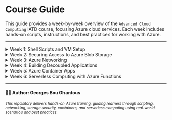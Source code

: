 # Course Guide

This guide provides a week-by-week overview of the `Advanced Cloud Computing` IATD course, focusing  Azure cloud services. Each week includes hands-on scripts, instructions, and best practices for working with Azure.

---

<details>
  <summary>Week 1: Shell Scripts and VM Setup</summary>

  Learn how to provision and configure Azure Virtual Machines using the Azure Portal, CLI, and ARM templates.

  **Labs for this week:**
  - [windows-vm-portal.md](week1/windows-vm-portal.md):  
    *Create a Windows VM using the Azure Portal and connect to it via RDP.*
  - [linux-vm-cli-apache.md](week1/linux-vm-cli-apache.md):  
    *Deploy a Linux VM using Azure CLI, SSH into it, and install Apache HTTP server.*
  - [linux-vm-arm-nsg.md](week1/linux-vm-arm-nsg.md):  
    *Deploy a Linux VM using an ARM template, attach a Network Security Group (NSG) to the NIC, and configure rules for SSH, HTTP, and HTTPS.*

</details>

<details>
  <summary>Week 2: Securing Access to Azure Blob Storage</summary>

  Learn how to securely manage access to Azure Blob Storage using role-based access control (RBAC), shared access signatures (SAS), and storage account keys.

  **Labs for this week:**
  - [blob-rbac-cli.md](week2/blob-rbac-cli.md):  
    *Grant and test RBAC roles for Blob Storage using Azure CLI.*
  - [blob-sas-cli.md](week2/blob-sas-cli.md):  
    *Generate and use Shared Access Signatures (SAS) for delegated access to blobs.*
  - [blob-key-management.md](week2/blob-key-management.md):  
    *Rotate and manage storage account keys securely with scripts.*

</details>

<details>
  <summary>Week 3: Azure Networking</summary>

  Explore Azure networking fundamentals and best practices.

  **Labs for this week:**
  - [vnet-basic.md](week3/vnet-basic.md):  
    *Create and configure a virtual network and subnets.*
  - [nsg-rules.md](week3/nsg-rules.md):  
    *Deploy and test Network Security Groups and custom rules.*
  - [vnet-peering.md](week3/vnet-peering.md):  
    *Set up VNet peering and test connectivity between VNets.*

</details>

<details>
  <summary>Week 4: Building Decoupled Applications</summary>

  Learn how to design and deploy decoupled applications using Azure services.

  **Labs for this week:**
  - [web_queue_worker.md](week4/web_queue_worker.md):  
    *Implement the Web-Queue-Worker pattern using App Service, Storage Queue, and Azure Functions.*
  - [event-grid-demo.md](week4/event-grid-demo.md):  
    *Build an event-driven workflow using Azure Event Grid and Functions.*

</details>

<details>
  <summary>Week 5: Azure Container Apps</summary>

  Deploy and manage containerized applications with Azure Container Apps.

  **Labs for this week:**
  - [container-apps-quickstart.md](week5/container-apps-quickstart.md):  
    *Deploy your first container app and expose it to the internet.*
  - [container-apps-scale.md](week5/container-apps-scale.md):  
    *Configure scaling rules and test auto-scaling for container apps.*

</details>

<details>
  <summary>Week 6: Serverless Computing with Azure Functions</summary>

  Implement serverless solutions using Azure Functions and related services.

  **Labs for this week:**
  - [function-http-trigger.md](week6/function-http-trigger.md):  
    *Create and deploy an HTTP-triggered Azure Function.*
  - [logicapp_email_to_blob.md](week6/logicapp_email_to_blob.md):  
    *Automate email attachment uploads to Blob Storage using Logic Apps and Functions.*
</details>

---
#### 🧑‍🏫 Author: Georges Bou Ghantous
<sub><i>This repository delivers hands-on Azure training, guiding learners through scripting, networking, storage security, containers, and serverless computing using real-world scenarios and best practices.</i></sub>
